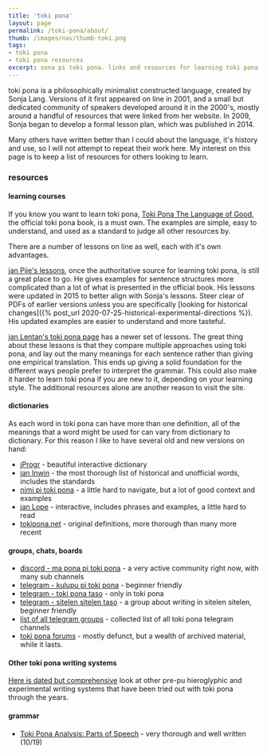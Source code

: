 ```yaml
---
title: 'toki pona'
layout: page
permalink: /toki-pona/about/
thumb: /images/nav/thumb-toki.png
tags:
- toki pona
- toki pona resources
excerpt: sona pi toki pona. links and resources for learning toki pona and engaging with others.
---
```


toki pona is a philosophically minimalist constructed language, created by Sonja Lang.  Versions of it first appeared on line in 2001, and a small but dedicated community of speakers developed around it in the 2000's, mostly around a handful of resources that were linked from her website.  In 2009, Sonja began to develop a formal lesson plan, which was published in 2014.

Many others have written better than I could about the language, it's history and use, so I will not attempt to repeat their work here. My interest on this page is to keep a list of resources for others looking to learn.

### resources

#### learning courses

If you know you want to learn toki pona, [Toki Pona The Language of Good](https://www.amazon.com/dp/B012M1RLXS?tag=duckduckgo-exp-b-20&linkCode=osi&th=1&psc=1), the official toki pona book, is a must own.  The examples are simple, easy to understand, and used as a standard to judge all other resources by.

There are a number of lessons on line as well, each with it's own advantages.

[jan Pije's lessons](http://tokipona.net/tp/janpije/learn.php), once the authoritative source for learning toki pona, is still a great place to go.  He gives examples for sentence structures more complicated than a lot of what is presented in the official book.  His lessons were updated in 2015 to better align with Sonja's lessons. Steer clear of PDFs of earlier versions unless you are specifically [looking for historical changes]({% post_url 2020-07-25-historical-experimental-directions %}). His updated examples are easier to understand and more tasteful.

[jan Lentan's toki pona page](https://rnd.neocities.org/tokipona/) has a newer set of lessons. The great thing about these lessons is that they compare multiple approaches using toki pona, and lay out the many meanings for each sentence rather than giving one empirical translation. This ends up giving a solid foundation for the different ways people prefer to interpret the grammar.  This could also make it harder to learn toki pona if you are new to it, depending on your learning style. The additional resources alone are another reason to visit the site.

#### dictionaries

As each word in toki pona can have more than one definition, all of the meanings that a word might be used for can vary from dictionary to dictionary.  For this reason I like to have several old and new versions on hand:


  * [jProgr](https://jprogr.github.io/TokiPonaDictionary/) - beautiful interactive dictionary
  * [jan Inwin](https://docs.google.com/document/d/10hP3kR7mFN0E6xW3U6fZyDf7xKEEvxssM96qLq4E0ms/edit) - the most thorough list of historical and unofficial words, includes the standards
  * [nimi pi toki pona](pnimi.blogspot.com) - a little hard to navigate, but a lot of good context and examples
  * [jan Lope](https://htmlpreview.github.io/?https://raw.githubusercontent.com/jan-Lope/Toki_Pona_lessons_English/gh-pages/dictionary.html) - interactive, includes phrases and examples, a little hard to read
  * [tokipona.net](http://tokipona.net/tp/ClassicWordList.aspx) - original definitions, more thorough than many more recent

#### groups, chats, boards

  * [discord - ma pona pi toki pona](https://discord.com/invite/XKzj3ex) - a very active community right now, with many sub channels
  * [telegram - kulupu pi toki pona](https://t.me/kulupupitokipona) - beginner friendly
  * [telegram - toki pona taso](https://t.me/tokiponataso/19099) - only in toki pona
  * [telegram - sitelen sitelen taso](https://t.me/sitelensitelentaso) - a group about writing in sitelen sitelen, beginner friendly
  * [list of all telegram groups](https://t.me/tokiponaTelegram) - collected list of all toki pona telegram channels
  * [toki pona forums](http://forums.tokipona.org/) - mostly defunct, but a wealth of archived material, while it lasts.

#### Other toki pona writing systems

[Here is dated but comprehensive](http://tokipl.wikidot.com/art-pisma) look at other pre-pu hieroglyphic and experimental writing systems that have been tried out with toki pona through the years.

#### grammar

  * [Toki Pona Analysis: Parts of Speech](https://www.reddit.com/r/tokipona/comments/df0zbi/toki_pona_analysis_parts_of_speech/?utm_source=share&utm_medium=ios_app&utm_name=iossmf) - very thorough and well written (10/19)
